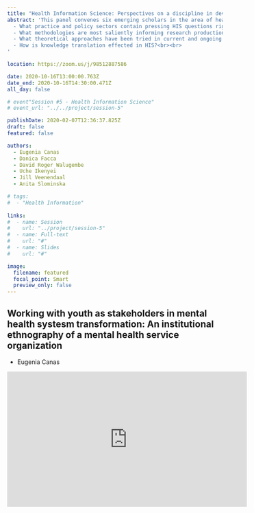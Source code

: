 ```yaml
---
title: "Health Information Science: Perspectives on a discipline in development (Panel)"
abstract: 'This panel convenes six emerging scholars in the area of health information science, to trace some of the multiple pathways taken by this pluralistic discipline in research, practice and policy areas. How is HIS developing as an academic discipline? In describing the conceptual and methodological concerns of their work, presenters will raise some of the live questions shaping a health information science lens, including: <br><br>
  - What practice and policy sectors contain pressing HIS questions right now? <br> 
  - What methodologies are most saliently informing research production in HIS?  <br>
  - What theoretical approaches have been tried in current and ongoing HIS research?  <br>
  - How is knowledge translation effected in HIS?<br><br>
'

location: https://zoom.us/j/98512887586

date: 2020-10-16T13:00:00.763Z
date_end: 2020-10-16T14:30:00.471Z
all_day: false

# event"Session #5 - Health Information Science"
# event_url: "../../project/session-5"

publishDate: 2020-02-07T12:36:37.825Z
draft: false
featured: false

authors:
  - Eugenia Canas
  - Danica Facca
  - David Roger Walugembe
  - Uche Ikenyei
  - Jill Veenendaal
  - Anita Slominska

# tags:
#  - "Health Information"
  
links:
#  - name: Session
#    url: "../project/session-5"
#  - name: Full-text
#    url: "#"
#  - name: Slides
#    url: "#"

image:
  filename: featured
  focal_point: Smart
  preview_only: false
---
```


## Working with youth as stakeholders in mental health systesm transformation: An institutional ethnography of a mental health service organization
- Eugenia Canas

<iframe width="560" height="315" src="https://www.youtube.com/embed/6aBNOja2VZk" frameborder="0" allow="accelerometer; autoplay; clipboard-write; encrypted-media; gyroscope; picture-in-picture" allowfullscreen></iframe>